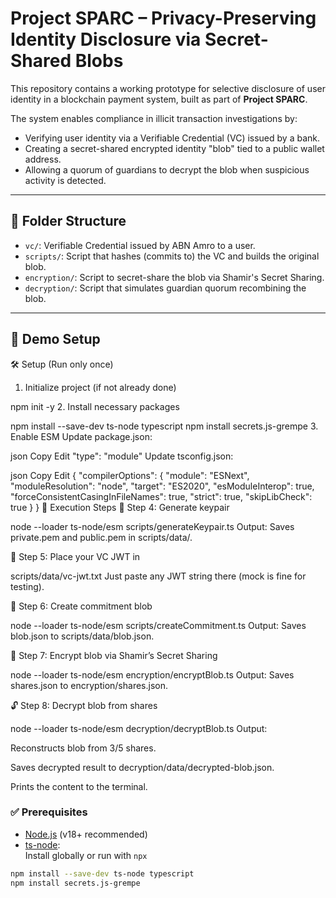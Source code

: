 # Project SPARC – Privacy-Preserving Identity Disclosure via Secret-Shared Blobs

This repository contains a working prototype for selective disclosure of user identity in a blockchain payment system, built as part of **Project SPARC**.

The system enables compliance in illicit transaction investigations by:
- Verifying user identity via a Verifiable Credential (VC) issued by a bank.
- Creating a secret-shared encrypted identity "blob" tied to a public wallet address.
- Allowing a quorum of guardians to decrypt the blob when suspicious activity is detected.

---

## 📁 Folder Structure

- `vc/`: Verifiable Credential issued by ABN Amro to a user.
- `scripts/`: Script that hashes (commits to) the VC and builds the original blob.
- `encryption/`: Script to secret-share the blob via Shamir's Secret Sharing.
- `decryption/`: Script that simulates guardian quorum recombining the blob.

---

## 🧪 Demo Setup

🛠️ Setup (Run only once)
1. Initialize project (if not already done)

npm init -y
2. Install necessary packages

npm install --save-dev ts-node typescript
npm install secrets.js-grempe
3. Enable ESM
Update package.json:

json
Copy
Edit
"type": "module"
Update tsconfig.json:

json
Copy
Edit
{
  "compilerOptions": {
    "module": "ESNext",
    "moduleResolution": "node",
    "target": "ES2020",
    "esModuleInterop": true,
    "forceConsistentCasingInFileNames": true,
    "strict": true,
    "skipLibCheck": true
  }
}
🚀 Execution Steps
🔐 Step 4: Generate keypair

node --loader ts-node/esm scripts/generateKeypair.ts
Output: Saves private.pem and public.pem in scripts/data/.

📄 Step 5: Place your VC JWT in

scripts/data/vc-jwt.txt
Just paste any JWT string there (mock is fine for testing).

🧠 Step 6: Create commitment blob

node --loader ts-node/esm scripts/createCommitment.ts
Output: Saves blob.json to scripts/data/blob.json.

🔐 Step 7: Encrypt blob via Shamir’s Secret Sharing

node --loader ts-node/esm encryption/encryptBlob.ts
Output: Saves shares.json to encryption/shares.json.

🔓 Step 8: Decrypt blob from shares

node --loader ts-node/esm decryption/decryptBlob.ts
Output:

Reconstructs blob from 3/5 shares.

Saves decrypted result to decryption/data/decrypted-blob.json.

Prints the content to the terminal.

### ✅ Prerequisites

- [Node.js](https://nodejs.org/) (v18+ recommended)
- [ts-node](https://typestrong.org/ts-node/):  
  Install globally or run with `npx`

```bash
npm install --save-dev ts-node typescript
npm install secrets.js-grempe
